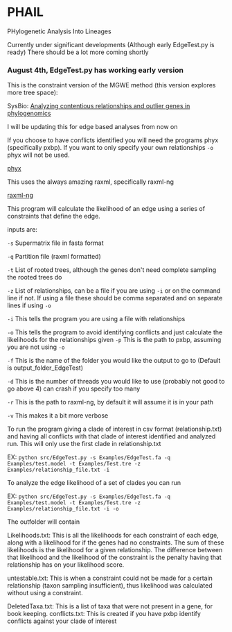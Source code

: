 # PHAIL
PHylogenetic Analysis Into Lineages

Currently under significant developments (Although early EdgeTest.py is ready)
There should be a lot more coming shortly

### August 4th, EdgeTest.py has working early version

This is the constraint version of the MGWE method (this version explores more tree space):

SysBio: [Analyzing contentious relationships and outlier genes in phylogenomics](https://academic.oup.com/sysbio/advance-article/doi/10.1093/sysbio/syy043/5034973)

I will be updating this for edge based analyses from now on

If you choose to have conflicts identified you will need the programs phyx (specifically pxbp). If you want to only specify your own relationships `-o` phyx will not be used.

[phyx](https://github.com/FePhyFoFum/phyx)

This uses the always amazing raxml, specifically raxml-ng

[raxml-ng](https://github.com/amkozlov/raxml-ng)

This program will calculate the likelihood of an edge using a series of constraints that define the edge.

inputs are:

`-s` Supermatrix file in fasta format

`-q` Partition file (raxml formatted)

`-t` List of rooted trees, although the genes don't need complete sampling the rooted trees do

`-z` List of relationships, can be a file if you are using `-i` or on the command line if not. If using a file these should be comma separated and on separate lines if using `-o`

`-i` This tells the program you are using a file with relationships

`-o` This tells the program to avoid identifying conflicts and just calculate the likelihoods for the relationships given
`-p` This is the path to pxbp, assuming you are not using `-o`

`-f` This is the name of the folder you would like the output to go to (Default is output_folder_EdgeTest)

`-d` This is the number of threads you would like to use (probably not good to go above 4) can crash if you specify too many

`-r` This is the path to raxml-ng, by default it will assume it is in your path

`-v` This makes it a bit more verbose

To run the program giving a clade of interest in csv format (relationship.txt) and having all conflicts with that clade of interest identified and analyzed run. This will only use the first clade in relationship.txt

EX: `python src/EdgeTest.py -s Examples/EdgeTest.fa -q Examples/test.model -t Examples/Test.tre -z Examples/relationship_file.txt -i`

To analyze the edge likelihood of a set of clades you can run

EX: `python src/EdgeTest.py -s Examples/EdgeTest.fa -q Examples/test.model -t Examples/Test.tre -z Examples/relationship_file.txt -i -o`

The outfolder will contain

Likelihoods.txt: This is all the likelihoods for each constraint of each edge, along with a likelihood for if the genes had no constraints. The sum of these likelihoods is the likelihood for a given relationship. The difference between that likelihood and the likelihood of the constraint is the penalty having that relationship has on your likelihood score.

untestable.txt: This is when a constraint could not be made for a certain relationship (taxon sampling insufficient), thus likelihood was calculated without using a constraint.

DeletedTaxa.txt: This is a list of taxa that were not present in a gene, for book keeping.
conflicts.txt: This is created if you have pxbp identify conflicts against your clade of interest
